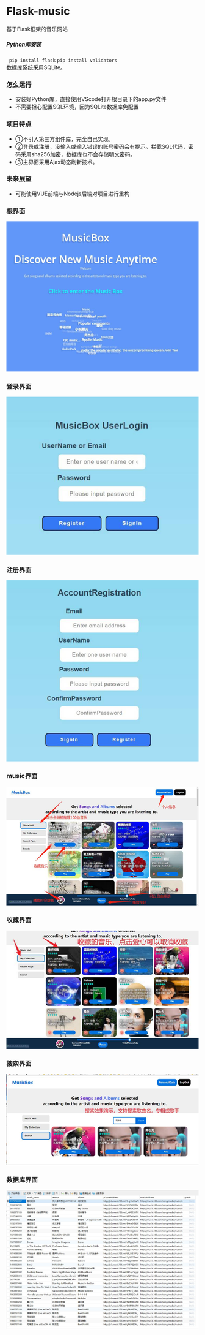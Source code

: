 # Flask-music
基于Flask框架的音乐网站
##### Python库安装
`
pip install flask`
`pip install validators
`
<br />
数据库系统采用SQLite。
### 怎么运行
- 安装好Python库，直接使用VScode打开根目录下的app.py文件
- 不需要担心配置SQL环境，因为SQLite数据库免配置
### 项目特点
- ①不引入第三方组件库，完全自己实现。
- ②登录或注册，没输入或输入错误的账号密码会有提示。拦截SQL代码，密码采用sha256加密，数据库也不会存储明文密码。
- ③主界面采用Ajax动态刷新技术。
### 未来展望
- 可能使用VUE前端与Nodejs后端对项目进行重构
### 根界面
![根界面](https://github.com/Unreal-abc/Flask-music/blob/main/%E6%A0%B9%E7%95%8C%E9%9D%A2.jpg)
### 登录界面
![登录界面](https://github.com/Unreal-abc/Flask-music/blob/main/%E7%99%BB%E5%BD%95%E7%95%8C%E9%9D%A2.jpg)
### 注册界面
![注册界面](https://github.com/Unreal-abc/Flask-music/blob/main/%E6%B3%A8%E5%86%8C%E7%95%8C%E9%9D%A2.jpg)
### music界面
![music界面](https://github.com/Unreal-abc/Flask-music/blob/main/music%E7%95%8C%E9%9D%A2.jpg)
### 收藏界面
![收藏界面](https://github.com/Unreal-abc/Flask-music/blob/main/%E6%94%B6%E8%97%8F%E5%8A%9F%E8%83%BD.jpg)
### 搜索界面
![搜索界面](https://github.com/Unreal-abc/Flask-music/blob/main/%E6%90%9C%E7%B4%A2%E5%8A%9F%E8%83%BD.jpg)
### 数据库界面
![数据库界面](https://github.com/Unreal-abc/Flask-music/blob/main/%E6%95%B0%E6%8D%AE%E5%BA%93%E6%96%87%E4%BB%B6.jpg)
